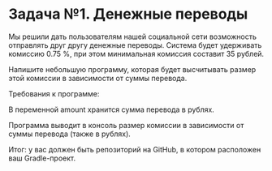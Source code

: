 # Задача №1. Денежные переводы
Мы решили дать пользователям нашей социальной сети возможность отправлять друг другу денежные переводы. Система будет удерживать комиссию 0.75 %, при этом минимальная комиссия составит 35 рублей.

Напишите небольшую программу, которая будет высчитывать размер этой комиссии в зависимости от суммы перевода.

Требования к программе:

В переменной amount хранится сумма перевода в рублях.

Программа выводит в консоль размер комиссии в зависимости от суммы перевода (также в рублях).

Итог: у вас должен быть репозиторий на GitHub, в котором расположен ваш Gradle-проект.